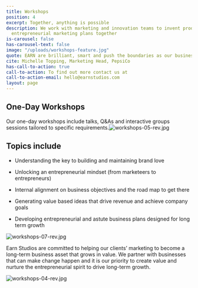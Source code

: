 ```yaml
---
title: Workshops
position: 4
excerpt: Together, anything is possible
description: We work with marketing and innovation teams to invent products and build
  entrepreneurial marketing plans together
is-carousel: false
has-carousel-text: false
image: "/uploads/workshops-feature.jpg"
quote: EARN are brilliant, smart and push the boundaries as our business partners
cite: Michelle Topping, Marketing Head, PepsiCo
has-call-to-action: true
call-to-action: To find out more contact us at
call-to-action-email: hello@earnstudios.com
layout: page
---
```


## One-Day Workshops

Our one-day workshops include talks, Q&As and interactive groups sessions tailored to specific requirements.![workshops-05-rev.jpg](/uploads/workshops-05-rev.jpg)

## Topics include

* Understanding the key to building and maintaining brand love

* Unlocking an entrepreneurial mindset (from marketeers to entrepreneurs)

* Internal alignment on business objectives and the road map to get there

* Generating value based ideas that drive revenue and achieve company goals

* Developing entrepreneurial and astute business plans designed for long term growth

![workshops-07-rev.jpg](/uploads/workshops-07-rev.jpg)

Earn Studios are committed to helping our clients’ marketing to become a long-term business asset that grows in value. We partner with businesses that can make change happen and it is our priority to create value and nurture the entrepreneurial spirit to drive long-term growth.

![workshops-04-rev.jpg](/uploads/workshops-04-rev.jpg)